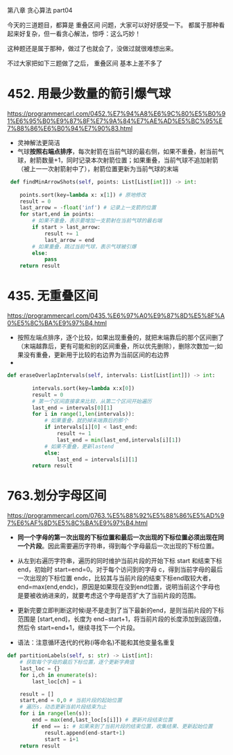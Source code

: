 第八章 贪心算法 part04 

今天的三道题目，都算是 重叠区间 问题，大家可以好好感受一下。 都属于那种看起来好复杂，但一看贪心解法，惊呼：这么巧妙！  

这种题还是属于那种，做过了也就会了，没做过就很难想出来。

不过大家把如下三题做了之后， 重叠区间 基本上差不多了 

# 452. 用最少数量的箭引爆气球

https://programmercarl.com/0452.%E7%94%A8%E6%9C%80%E5%B0%91%E6%95%B0%E9%87%8F%E7%9A%84%E7%AE%AD%E5%BC%95%E7%88%86%E6%B0%94%E7%90%83.html  

- 灵神解法更简洁
- 气球**按照右端点排序**，每次射箭在当前气球的最右侧，如果不重叠，射当前气球，射箭数量+1，同时记录本次射箭位置；如果重叠，当前气球不追加射箭（被上一一次射箭射中了），射箭位置更新为当前气球的末端

```Python
 def findMinArrowShots(self, points: List[List[int]]) -> int:
    
    points.sort(key=lambda x: x[1]) # 原地修改
    result = 0
    last_arrow = -float('inf') # 记录上一支箭的位置
    for start,end in points:
        # 如果不重叠，表示要增加一支箭射在当前气球的最右端
        if start > last_arrow:
            result += 1
            last_arrow = end
        # 如果重叠，跳过当前气球，表示气球被引爆
        else:
            pass
    return result
```




# 435. 无重叠区间 

https://programmercarl.com/0435.%E6%97%A0%E9%87%8D%E5%8F%A0%E5%8C%BA%E9%97%B4.html  
- 按照左端点排序，逐个比较，如果出现重叠的，就把末端靠后的那个区间删了（末端越靠后，更有可能和别的区间重叠，所以优先删除），删除次数加一;如果没有重叠，更新用于比较的右边界为当前区间的右边界
- 
```Python
def eraseOverlapIntervals(self, intervals: List[List[int]]) -> int:
        
        intervals.sort(key=lambda x:x[0])
        result = 0
        # 第一个区间直接拿来比较，从第二个区间开始遍历
        last_end = intervals[0][1]
        for i in range(1,len(intervals)):
            # 如果重叠，就扔掉末端靠后的那个
            if intervals[i][0] < last_end:
                result += 1 
                last_end = min(last_end,intervals[i][1])
            # 如果不重叠，更新lastend
            else:
                last_end = intervals[i][1]
        return result
```
# 763.划分字母区间 

https://programmercarl.com/0763.%E5%88%92%E5%88%86%E5%AD%97%E6%AF%8D%E5%8C%BA%E9%97%B4.html  

- **同一个字母的第一次出现的下标位置和最后一次出现的下标位置必须出现在同一个片段**。因此需要遍历字符串，得到每个字母最后一次出现的下标位置。

- 从左到右遍历字符串，遍历的同时维护当前片段的开始下标 start 和结束下标 end，初始时 start=end=0。对于每个访问到的字母 c，得到当前字母的最后一次出现的下标位置 endc，比较其与当前片段的结束下标end取较大者， end=max(end,endc)，原因是如果现在没到end位置，说明当前这个字母也是要被收纳进来的，就要考虑这个字母是否扩大了当前片段的范围。

- 更新完要立即判断这时候i是不是走到了当下最新的end，是则当前片段的下标范围是 [start,end]，长度为 end−start+1，将当前片段的长度添加到返回值，然后令 start=end+1，继续寻找下一个片段。
- 语法：注意循环迭代的代称(i等命名)不能和其他变量名重复
```Python
def partitionLabels(self, s: str) -> List[int]:
    # 获取每个字母的最后下标位置，逐个更新字典值
    last_loc = {}
    for i,ch in enumerate(s): 
        last_loc[ch] = i 

    result = []
    start,end = 0,0 # 当前片段的起始位置
    # 遍历s，动态更新当前片段结束为止
    for i in range(len(s)):
        end = max(end,last_loc[s[i]]) # 更新片段结束位置
        if end == i: # 如果来到了当前片段的结束位置，收集结果、更新起始位置
            result.append(end-start+1)
            start = i+1
    return result
```

 

